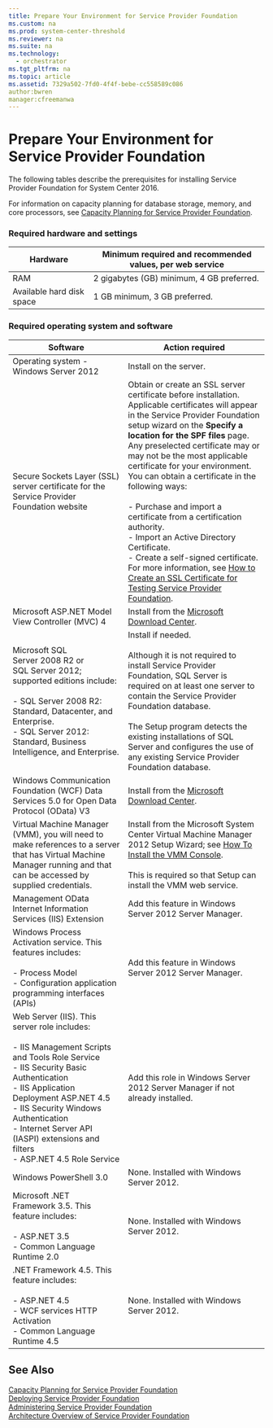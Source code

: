 ```yaml
---
title: Prepare Your Environment for Service Provider Foundation
ms.custom: na
ms.prod: system-center-threshold
ms.reviewer: na
ms.suite: na
ms.technology: 
  - orchestrator
ms.tgt_pltfrm: na
ms.topic: article
ms.assetid: 7329a502-7fd0-4f4f-bebe-cc558589c086
author:bwren
manager:cfreemanwa
---
```

# Prepare Your Environment for Service Provider Foundation
The following tables describe the prerequisites for installing Service Provider Foundation for System Center 2016.  
  
For information on capacity planning for database storage, memory, and core processors, see [Capacity Planning for Service Provider Foundation](../Plan/Capacity-Planning-for-Service-Provider-Foundation.md).  
  
### Required hardware and settings  
  
|Hardware|Minimum required and recommended values, per web service|  
|------------|------------------------------------------------------------|  
|RAM|2&nbsp;gigabytes \(GB\) minimum, 4&nbsp;GB preferred.|  
|Available hard disk space|1&nbsp;GB minimum, 3&nbsp;GB preferred.|  
  
### Required operating system and software  
  
|Software|Action required|  
|------------|-------------------|  
|Operating system \- Windows Server 2012|Install on the server.|  
|Secure Sockets Layer \(SSL\) server certificate for the Service Provider Foundation website|Obtain or create an SSL server certificate  before installation. Applicable certificates will appear in the Service Provider Foundation setup wizard on the **Specify a location for the SPF files** page. Any preselected certificate may or may not be the most applicable certificate for your environment. You can obtain a certificate in the following ways:<br /><br />-   Purchase and import a certificate from a certification authority.<br />-   Import an Active Directory Certificate.<br />-   Create a self\-signed certificate. For more information, see [How to Create an SSL Certificate for Testing Service Provider Foundation](..Manage/Deploy/How-to-Create-an-SSL-Certificate-for-Testing-Service-Provider-Foundation.md).|  
|Microsoft ASP.NET Model View Controller \(MVC\)&nbsp;4|Install from the [Microsoft Download Center](http://go.microsoft.com/fwlink/?LinkID=277086).|  
|Microsoft SQL Server&nbsp;2008&nbsp;R2 or SQL&nbsp;Server&nbsp;2012; supported editions include:<br /><br />-   SQL Server&nbsp;2008&nbsp;R2: <br />    Standard, Datacenter, and Enterprise.<br />-   SQL Server 2012: <br />    Standard, Business Intelligence, and Enterprise.|Install if needed.<br /><br />Although it is not required to install Service Provider Foundation, SQL&nbsp;Server is required on at least one server to contain the Service Provider Foundation database.<br /><br />The Setup program detects the existing installations of SQL Server and configures the use of any existing Service Provider Foundation database.|  
|Windows Communication Foundation \(WCF\) Data Services&nbsp;5.0 for Open Data Protocol \(OData\)&nbsp;V3|Install from the [Microsoft Download Center](http://go.microsoft.com/fwlink/p/?LinkId=263941).|  
|Virtual Machine Manager \(VMM\), you will need to make references to a server that has Virtual Machine Manager  running and that can be accessed by supplied credentials.|Install from the Microsoft System Center Virtual Machine Manager 2012 Setup Wizard; see [How To Install the VMM Console](http://technet.microsoft.com/en-us/library/gg610627.aspx).<br /><br />This is required so that Setup can install the VMM web service.|  
|Management OData Internet Information Services \(IIS\) Extension|Add this feature in Windows Server 2012 Server Manager.|  
|Windows Process Activation service. This features includes:<br /><br />-   Process Model<br />-   Configuration application programming interfaces \(APIs\)|Add this feature in Windows Server 2012 Server Manager.|  
|Web Server \(IIS\). This server role includes:<br /><br />-   IIS Management Scripts and Tools Role Service<br />-   IIS Security Basic Authentication<br />-   IIS Application Deployment ASP.NET 4.5<br />-   IIS Security Windows Authentication<br />-   Internet Server API \(IASPI\) extensions and filters<br />-   ASP.NET 4.5 Role Service|Add this role in Windows Server 2012 Server Manager if not already installed.|  
|Windows PowerShell 3.0|None. Installed with Windows Server 2012.|  
|Microsoft .NET Framework&nbsp;3.5. This feature includes:<br /><br />-   ASP.NET 3.5<br />-   Common Language Runtime&nbsp;2.0|None. Installed with Windows Server 2012.|  
|.NET Framework&nbsp;4.5. This feature includes:<br /><br />-   ASP.NET 4.5<br />-   WCF services HTTP Activation<br />-   Common Language Runtime&nbsp;4.5|None. Installed with Windows Server 2012.|  
  
## See Also  
[Capacity Planning for Service Provider Foundation](../Plan/Capacity-Planning-for-Service-Provider-Foundation.md)  
[Deploying Service Provider Foundation](../Deploy/Deploying-Service-Provider-Foundation.md)  
[Administering Service Provider Foundation](../Manage/Administering-Service-Provider-Foundation.md)  
[Architecture Overview of Service Provider Foundation](../Get-Started/Architecture-Overview-of-Service-Provider-Foundation.md)  
  
